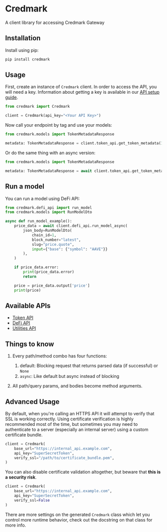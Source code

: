 # Credmark

A client library for accessing Credmark Gateway

## Installation

Install using pip:

```bash
pip install credmark
```

## Usage

First, create an instance of `Credmark` client. In order to access the API, you will need a key. Information about getting a key is available in our [API setup guide](https://docs.credmark.com/api-how-to-guide/).

```python
from credmark import Credmark

client = Credmark(api_key="<Your API Key>")
```

Now call your endpoint by tag and use your models:

```python
from credmark.models import TokenMetadataResponse

metadata: TokenMetadataResponse = client.token_api.get_token_metadata(1, "0x7fc66500c84a76ad7e9c93437bfc5ac33e2ddae9")
```

Or do the same thing with an async version:

```python
from credmark.models import TokenMetadataResponse

metadata: TokenMetadataResponse = await client.token_api.get_token_metadata_async(1, "0x7fc66500c84a76ad7e9c93437bfc5ac33e2ddae9")
```

## Run a model

You can run a model using DeFi API:

```python
from credmark.defi_api import run_model
from credmark.models import RunModelDto

async def run_model_example():
    price_data = await client.defi_api.run_model_async(
        json_body=RunModelDto(
            chain_id=1, 
            block_number="latest", 
            slug="price.quote", 
            input={"base": {"symbol": "AAVE"}}
        ),
    )

    if price_data.error:
        print(price_data.error)
        return

    price = price_data.output['price']
    print(price)
```

## Available APIs

- [Token API](https://github.com/credmark/credmark-sdk-py/blob/main/credmark/docs/TokenAPI.md)
- [DeFi API](https://github.com/credmark/credmark-sdk-py/blob/main/credmark/docs/DeFiAPI.md)
- [Utilities API](https://github.com/credmark/credmark-sdk-py/blob/main/credmark/docs/Utilities.md)

## Things to know

1. Every path/method combo has four functions:
    1. default: Blocking request that returns parsed data (if successful) or `None`
    2. `async`: Like default but async instead of blocking

2. All path/query params, and bodies become method arguments.

## Advanced Usage

By default, when you're calling an HTTPS API it will attempt to verify that SSL is working correctly. Using certificate verification is highly recommended most of the time, but sometimes you may need to authenticate to a server (especially an internal server) using a custom certificate bundle.

```python
client = Credmark(
    base_url="https://internal_api.example.com", 
    api_key="SuperSecretToken",
    verify_ssl="/path/to/certificate_bundle.pem",
)
```

You can also disable certificate validation altogether, but beware that **this is a security risk**.

```python
client = Credmark(
    base_url="https://internal_api.example.com", 
    api_key="SuperSecretToken", 
    verify_ssl=False
)
```

There are more settings on the generated `Credmark` class which let you control more runtime behavior, check out the docstring on that class for more info.

